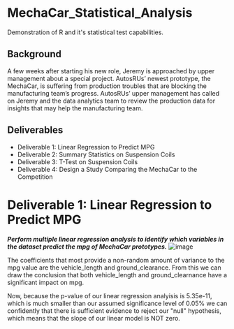 # MechaCar_Statistical_Analysis
Demonstration of R and it's statistical test capabilities.

## Background
A few weeks after starting his new role, Jeremy is approached by upper management about a special project. AutosRUs’ newest prototype, the MechaCar, is suffering from production troubles that are blocking the manufacturing team’s progress. AutosRUs’ upper management has called on Jeremy and the data analytics team to review the production data for insights that may help the manufacturing team.

## Deliverables 

* Deliverable 1: Linear Regression to Predict MPG
* Deliverable 2: Summary Statistics on Suspension Coils
* Deliverable 3: T-Test on Suspension Coils
* Deliverable 4: Design a Study Comparing the MechaCar to the Competition


# Deliverable 1: Linear Regression to Predict MPG
***Perform multiple linear regression analysis to identify which variables in the dataset predict the mpg of MechaCar prototypes.***
![image](https://user-images.githubusercontent.com/93171738/159066030-97292117-8f9f-49bf-aad3-64308a49cf6c.png)

 The coefficients that most provide a non-random amount of variance to the mpg value are the vehicle_length and ground_clearance. From this we can draw the conclusion that both vehicle_length and ground_clearnance have a significant impact on mpg. 
 
Now, because the p-value of our linear regression analyisis is 5.35e-11, which is much smaller than our assumed significance level of 0.05% we can confidently that there is sufficient evidence to reject our "null" hypothesis, which means that the slope of our linear model is NOT zero. 


